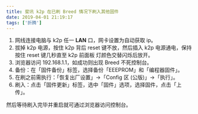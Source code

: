 ```yaml
---
title: 斐讯 k2p 在已刷 Breed 情况下刷入其他固件
date: 2019-04-01 21:19:17
tags: ['折腾']
---
```

1. 网线连接电脑与 k2p 任一 **LAN** 口，网卡设置为自动获取 ip。
2. 拔掉 k2p 电源，按住 k2p 背后 reset 键不放，然后插入 k2p 电源通电，保持按住 reset 键几秒直至 k2p 前面板 灯颜色交替闪烁后放开。
3. 浏览器访问 192.168.1.1，如成功则出现 Breed 不死控制台。
4. 备份：在「固件备份」标签，选择备份「EEEPROM」和「编程器固件」。
5. 在刷之前需执行：「恢复出厂设置」->「Config 区 (公版)」->「执行」。
6. 刷入：点击「固件更新」标签，选中「固件」选项，选择固件，点击「上传」。

然后等待刷入完毕并重启就可通过浏览器访问控制台。
